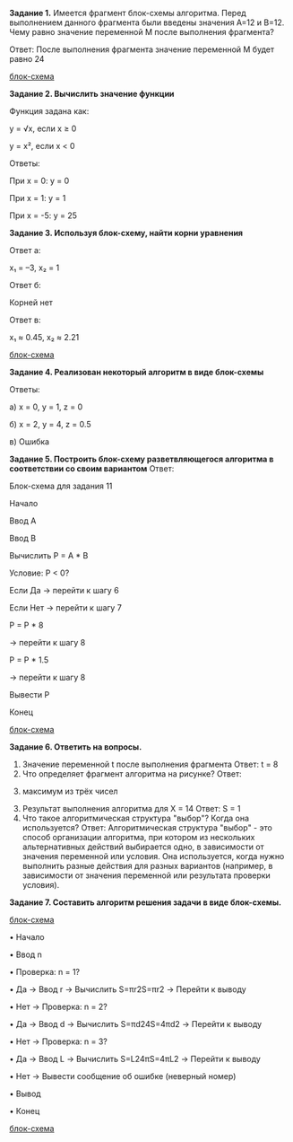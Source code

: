 **Задание 1.** Имеется фрагмент блок-схемы алгоритма. Перед выполнением данного фрагмента были введены значения A=12 и B=12. Чему равно значение переменной M после выполнения фрагмента?

Ответ:
После выполнения фрагмента значение переменной M будет равно 24

[блок-схема](https://github.com/lkaboba27/-/blob/block/zad_1.jpg)

**Задание 2. Вычислить значение функции**

Функция задана как:

y = √x, если x ≥ 0

y = x², если x < 0

Ответы:

При x = 0: y = 0

При x = 1: y = 1

При x = -5: y = 25

**Задание 3. Используя блок-схему, найти корни уравнения**

Ответ а:

x₁ = –3, x₂ = 1

Ответ б:

Корней нет

Ответ в:

x₁ ≈ 0.45, x₂ ≈ 2.21

[блок-схема](https://github.com/lkaboba27/-/blob/block/zad_3.png)

**Задание 4. Реализован некоторый алгоритм в виде блок-схемы**

Ответы:

а) x = 0, y = 1, z = 0

б) x = 2, y = 4, z = 0.5

в) Ошибка

**Задание 5. Построить блок-схему разветвляющегося  алгоритма  в соответствии со своим вариантом**
Ответ:

Блок-схема для задания 11

Начало

Ввод A

Ввод B

Вычислить P = A * B

Условие: P < 0?

Если Да → перейти к шагу 6

Если Нет → перейти к шагу 7

P = P * 8

→ перейти к шагу 8

P = P * 1.5

→ перейти к шагу 8

Вывести P

Конец

[блок-схема](https://github.com/lkaboba27/-/blob/block/zad_5.jpg)

**Задание 6. Ответить на вопросы.**
1. Значение переменной t после выполнения фрагмента
Ответ:
t = 8
2. Что определяет фрагмент алгоритма на рисунке?
Ответ:
3) максимум из трёх чисел
3. Результат выполнения алгоритма для X = 14
Ответ:
S = 1
4. Что такое алгоритмическая структура "выбор"? Когда она используется?
Ответ:
Алгоритмическая структура "выбор" - это способ организации алгоритма, при котором из нескольких альтернативных действий выбирается одно, в зависимости от значения переменной или условия.
Она используется, когда нужно выполнить разные действия для разных вариантов (например, в зависимости от значения переменной или результата проверки условия).

**Задание 7. Составить алгоритм решения задачи в виде блок-схемы.**

[блок-схема](https://github.com/lkaboba27/-/blob/block/zad_7.jpg)

•	Начало

•	Ввод n

•	Проверка: n = 1?

•	Да → Ввод r → Вычислить S=πr2S=πr2 → Перейти к выводу

•	Нет → Проверка: n = 2?

•	Да → Ввод d → Вычислить S=πd24S=4πd2 → Перейти к выводу

•	Нет → Проверка: n = 3?

•	Да → Ввод L → Вычислить S=L24πS=4πL2 → Перейти к выводу

•	Нет → Вывести сообщение об ошибке (неверный номер)

•	Вывод 

•	Конец

[блок-схема](https://github.com/lkaboba27/-/blob/block/zad_7.jpg)
